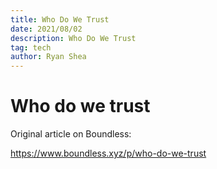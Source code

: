 ```yaml
---
title: Who Do We Trust
date: 2021/08/02
description: Who Do We Trust
tag: tech
author: Ryan Shea
---
```


# Who do we trust

Original article on Boundless:

https://www.boundless.xyz/p/who-do-we-trust
